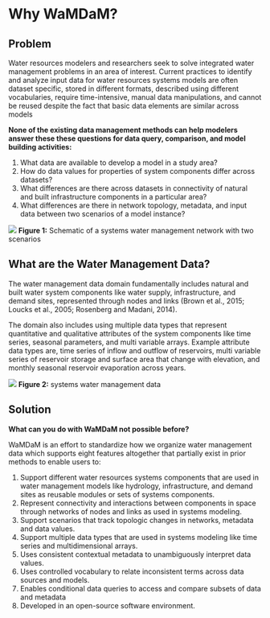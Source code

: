 # Why WaMDaM?

## Problem
Water resources modelers and researchers seek to solve integrated water management problems in an area of interest. Current practices to identify and analyze input data for water resources systems models are often dataset specific, stored in different formats, described using different vocabularies, require time-intensive, manual data manipulations, and cannot be reused despite the fact that basic data elements are similar across models

**None of the existing data management methods can help modelers answer these these questions for data query, comparison, and model building activities:** 

1.	What data are available to develop a model in a study area?
2.	How do data values for properties of system components differ across datasets? 
3.	What differences are there across datasets in connectivity of natural and built infrastructure components in a particular area? 
4.	What differences are there in network topology, metadata, and input data between two scenarios of a model instance?


![](/images/Fig1_current_wamdam.jpg)
**Figure 1:** Schematic of a systems water management network with two scenarios


## What are the Water Management Data?
The water management data domain fundamentally includes natural and built water system components like water supply, infrastructure, and demand sites, represented through nodes and links (Brown et al., 2015; Loucks et al., 2005; Rosenberg and Madani, 2014).    

The domain also includes using multiple data types that represent quantitative and qualitative attributes of the system components like time series, seasonal parameters, and multi variable arrays. Example attribute data types are, time series of inflow and outflow of reservoirs, multi variable series of reservoir storage and surface area that change with elevation, and monthly seasonal reservoir evaporation across years. 

![](/images/wmd.png)
**Figure 2:** systems water management data


## Solution
**What can you do with WaMDaM not possible before?** 

WaMDaM is an effort to standardize how we organize water management data which supports eight features altogether that partially exist in prior methods to enable users to: 

1. Support different water resources systems components that are used in water management models like hydrology, infrastructure, and demand sites as reusable modules or sets of systems components.   
2. Represent connectivity and interactions between components in space through networks of nodes and links as used in systems modeling. 
3. Support scenarios that track topologic changes in networks, metadata and data values. 
4. Support multiple data types that are used in systems modeling like time series and multidimensional arrays.  
5. Uses consistent contextual metadata to unambiguously interpret data values.
6. Uses controlled vocabulary to relate inconsistent terms across data sources and models.  
7. Enables conditional data queries to access and compare subsets of data and metadata 
8. Developed in an open-source software environment.  
